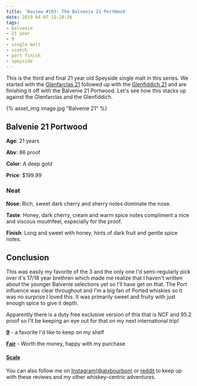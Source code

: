 ```yaml
---
title: 'Review #103: The Balvenie 21 PortWood'
date: 2019-04-07 15:28:26
tags:
- balvenie
- 21 year
- 9
- single malt
- scotch
- port finish
- speyside
---
```


This is the third and final 21 year old Speyside single malt in this series. We started with the [Glenfarclas 21](https://atxbourbon.com/2019/03/24/Review-96-Glenfarclas-21/) followed up with the [Glenfiddich 21](https://atxbourbon.com/2019/03/30/Review-99-Glenfiddich-21/) and are finishing it off with the Balvenie 21 Portwood. Let's see how this stacks up against the Glenfarclas and the Glenfiddich.

{% asset_img image.jpg "Balvenie 21" %}

## Balvenie 21 Portwood
**Age**: 21 years

**Abv**: 86 proof

**Color**: A deep gold 

**Price**: $199.99

### Neat
**Nose**: Rich, sweet dark cherry and sherry notes dominate the nose. 

**Taste**: Honey, dark cherry, cream and warm spice notes compliment a nice and viscous mouthfeel, especially for the proof.

**Finish**: Long and sweet with honey, hints of dark fruit and gentle spice notes.

## Conclusion
This was easily my favorite of the 3 and the only one I'd semi-regularly pick over it's 17/18 year brethren which made me realize that I haven't written about the younger Balvenie selections yet so I'll have get on that. The Port influence was clear throughout and I'm a big fan of Ported whiskies so it was no surprise I loved this. It was primarily sweet and fruity with just enough spice to give it depth. 

Apparently there is a duty free exclusive version of this that is NCF and 95.2 proof so I'll be keeping an eye out for that on my next international trip!

[**9**](https://atxbourbon.com/tags/9/) - a favorite I'd like to keep on my shelf

[**Fair**](https://atxbourbon.com/tags/fair-value/) - Worth the money, happy with my purchase

#### [Scale](http://atxbourbon.com/Scale/)

You can also follow me on [Instagram(@atxbourbon)](https://www.instagram.com/atxbourbon/) or [reddit](https://www.reddit.com/r/scottmotorraddrinks/) to keep up with these reviews and my other whiskey-centric adventures.

  